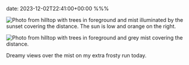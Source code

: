date: 2023-12-02T22:41:00+00:00
%%%

![Photo from hilltop with trees in foreground and mist illuminated by the sunset covering the distance. The sun is low and orange on the right.](sun.jpg)

![Photo from hilltop with trees in foreground and grey mist covering the distance.](no-sun.jpg)

Dreamy views over the mist on my extra frosty run today.
